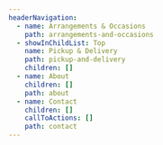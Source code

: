 ```yaml
---
headerNavigation:
  - name: Arrangements & Occasions
    path: arrangements-and-occasions
  - showInChildList: Top
    name: Pickup & Delivery
    path: pickup-and-delivery
    children: []
  - name: About
    children: []
    path: about
  - name: Contact
    children: []
    callToActions: []
    path: contact
---
```

